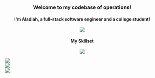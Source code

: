 <h3 align="center">Welcome to my codebase of operations!</h3>
<h4 align="center">I'm Aladiah, a full-stack software engineer and a college student!</h4>

<p align="center">
  <img align="center" src="https://github.com/seoll27/seoll27/blob/main/rampo.gif">
</p>

<h4 align="center">My Skillset</h4>

<p align="center">
  <img src="https://skillicons.dev/icons?i=js,html,css,react,nodejs,mysql,php,bootstrap,tailwind,sass">
</p>

![](https://github-readme-stats.vercel.app/api?username=seoll27&theme=tokyonight&hide_border=false&include_all_commits=true&count_private=true)<br/>
![](https://github-readme-streak-stats.herokuapp.com/?user=seoll27&theme=tokyonight&hide_border=false)<br/>
![](https://github-readme-stats.vercel.app/api/top-langs/?username=seoll27&theme=tokyonight&hide_border=false&include_all_commits=true&count_private=true&layout=compact)
